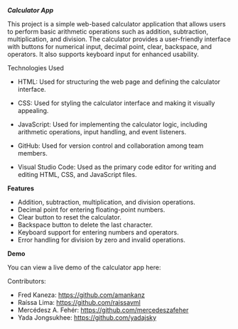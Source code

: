 ***Calculator App***

This project is a simple web-based calculator application that allows users to perform basic arithmetic operations such as addition, subtraction, multiplication, and division. The calculator provides a user-friendly interface with buttons for numerical input, decimal point, clear, backspace, and operators. It also supports keyboard input for enhanced usability.

Technologies Used

* HTML: Used for structuring the web page and defining the calculator interface.

* CSS: Used for styling the calculator interface and making it visually appealing.

* JavaScript: Used for implementing the calculator logic, including arithmetic operations, input handling, and event listeners.
  
* GitHub: Used for version control and collaboration among team members.
  
* Visual Studio Code: Used as the primary code editor for writing and editing HTML, CSS, and JavaScript files.

  
**Features**

- Addition, subtraction, multiplication, and division operations.
- Decimal point for entering floating-point numbers.
- Clear button to reset the calculator.
- Backspace button to delete the last character.
- Keyboard support for entering numbers and operators.
- Error handling for division by zero and invalid operations.

**Demo**

You can view a live demo of the calculator app here:

Contributors:
* Fred Kaneza: https://github.com/amankanz
* Raíssa Lima: https://github.com/raissavml
* Mercédesz A. Fehér: https://github.com/mercedeszafeher
* Yada Jongsukhee: https://github.com/yadajsky
